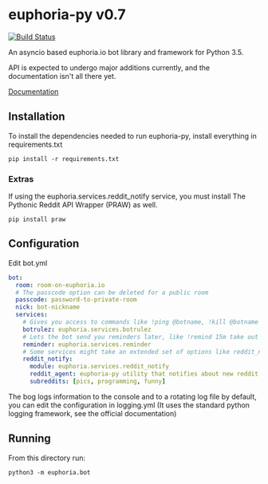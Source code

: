 # euphoria-py v0.7
[![Build Status](https://travis-ci.org/rainbowbismuth/euphoria-py.svg)](https://travis-ci.org/rainbowbismuth/euphoria-py)

An asyncio based euphoria.io bot library and framework for Python 3.5.

API is expected to undergo major additions currently, and the documentation isn't all there yet.

[Documentation](http://rainbowbismuth.github.io/euphoria-py/docs/)

## Installation

To install the dependencies needed to run euphoria-py, install everything in requirements.txt

```shell
pip install -r requirements.txt
```

### Extras

If using the euphoria.services.reddit_notify service, you must install The Pythonic Reddit API Wrapper (PRAW) as well.

```shell
pip install praw
```

## Configuration

Edit bot.yml

```yml
bot:
  room: room-on-euphoria.io
  # The passcode option can be deleted for a public room
  passcode: password-to-private-room
  nick: bot-nickname
  services:
    # Gives you access to commands like !ping @botname, !kill @botname and !uptime @botname
    botrulez: euphoria.services.botrulez
    # Lets the bot send you reminders later, like !remind 15m take out the trash
    reminder: euphoria.services.reminder
    # Some services might take an extended set of options like reddit_notify
    reddit_notify:
      module: euphoria.services.reddit_notify
      reddit_agent: euphoria-py utility that notifies about new reddit posts
      subreddits: [pics, programming, funny]
```

The bog logs information to the console and to a rotating log file by default, you can edit the configuration
in logging.yml (It uses the standard python logging framework, see the official documentation)

## Running

From this directory run:

```shell
python3 -m euphoria.bot
```
